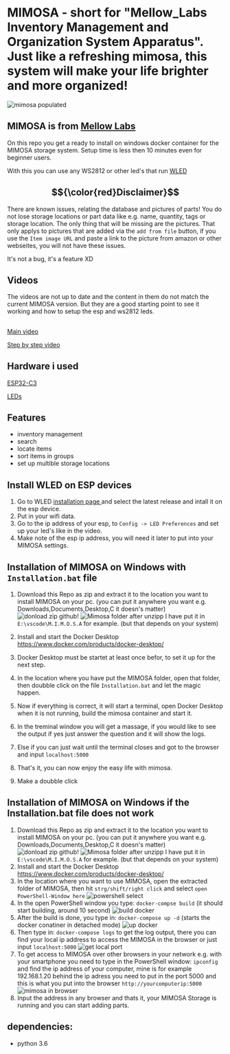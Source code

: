 # MIMOSA - short for "Mellow_Labs Inventory Management and Organization System Apparatus". Just like a refreshing mimosa, this system will make your life brighter and more organized!
   ![mimosa populated](https://github.com/user-attachments/assets/808e5831-a5d5-4d3f-99bb-9632f102a4c2)


## MIMOSA is from [Mellow Labs](https://github.com/FireMarshmellow/M.I.M.O.S.A)
On this repo you get a ready to install on windows docker container for the MIMOSA storage system. 
Setup time is less then 10 minutes even for beginner users.

With this you can use any WS2812 or other led's that run [WLED](https://kno.wled.ge/) 

## $${\color{red}Disclaimer}$$
There are known issues, relating the database and pictures of parts! You do not lose storage locations or part data like e.g. name, quantity, tags or storage location. The only thing that will be missing are the pictures. That only applys to pictures that are added via the `add from file` button, if you use the `Item image URL` and paste a link to the picture from amazon or other webseites, you will not have these issues.

It's not a bug, it's a feature XD

## Videos
The videos are not up to date and the content in them do not match the current MIMOSA version. But they are a good starting point to see it working and how to setup the esp and ws2812 leds.
##
[Main video](https://youtu.be/7C4i-2IqSS4)

[Step by step video](https://youtu.be/QOd1apc0Lpo)

## Hardware i used

[ESP32-C3](https://www.amazon.de/Waveshare-Development-ESP32-S3FH4R2-Castellated-Applications/dp/B0CHYHGYRH/ref=sr_1_3?__mk_de_DE=%C3%85M%C3%85%C5%BD%C3%95%C3%91&crid=3HT19BBR039GT&dib=eyJ2IjoiMSJ9.yV2RTYatG7l54mT4TmFs41gUutfrpBPcC-gNcJjW5yrX18ynT5ARl4Q363-yduVYFbXaiIDiG0O_OKJwcpUODORDJywTWMIIUHu_6GFNiXwqHgM4ZCQqe2FDi0h_BT4InKffRyJEq28FkhdjnfdLetRaF4Uk4hTL-Brc5Qjb8kmWcPcPNoRb4uG-FDWQU1Nj3aow_Y54AF_bpCq7385eE0SDKwWei3MRFSzsHGJvdIg.XqcFwKVecXx0t8aSXZ8k-3qn2ApPvE-6qe_Vg8m5CO4&dib_tag=se&keywords=esp32-s3+mini&qid=1723273994&sprefix=esp32-s3+mini%2Caps%2C92&sr=8-3)

[LEDs](https://www.amazon.de/BTF-LIGHTING-Individuell-adressierbar-Vollfarbiger-DIY-Projekte/dp/B088BPGMXB/ref=sr_1_1_sspa?dib=eyJ2IjoiMSJ9.PnDQdOUPg0UohlqZWxHQ8xYtwlm0N3cqEYbM29-REkcFFp9UB1Dpmwter90G4I3xpW5k3PxKchdsn5po5skd0NmraUfUk1Z0m6hhIzBw8DHe135MoTHnt8yXO20BuzfVKimMGoHR81c-6jKIZwOG8GXNTYY077dAJ_CyzHpVEKXWE1WTF9WiD2xEmnyKsdQoKSUqKqMxmGJsM9DwHy0iucC5qQfnJrEKCsChlFBLzvCyiBcP6sdf3W7pgMddlRcIAkP-XPp3WV2RBak6UxZTPv49qdQzKoJFiCnQfBfhBgY.qLxtFwyIAQ7sA-UBBsXBx2MR-kBGaU0054Z07bD3TGg&dib_tag=se&keywords=Ws2812b+Led+Strip&qid=1723274094&sr=8-1-spons&sp_csd=d2lkZ2V0TmFtZT1zcF9hdGY&psc=1)

## Features
- inventory management
- search
- locate items
- sort items in groups
- set up multible storage locations

## Install WLED on ESP devices
1. Go to WLED [installation page ](https://install.wled.me/) and select the latest release and intall it on the esp device.
2. Put in your wifi data.
3. Go to the ip address of your esp, to `Config -> LED Preferences` and set up your led's like in the video.
4. Make note of the esp ip address, you will need it later to put into your MIMOSA settings.

## Installation of MIMOSA on Windows with `Installation.bat` file

1. Download this Repo as zip and extract it to the location you want to install MIMOSA on your pc. (you can put it anywhere you want e.g. Downloads,Documents,Desktop,C it doesn's matter)
   ![donload zip github](https://github.com/user-attachments/assets/47ef9d2a-582a-4f66-917a-0f451adf84f9)!
   ![Mimosa folder after unzipp](https://github.com/user-attachments/assets/a7e05c8f-946a-41c4-bbef-ea4c81498563)
   I have put it in `E:\vscode\M.I.M.O.S.A` for example. (but that depends on your system)
2. Install and start the Docker Desktop https://www.docker.com/products/docker-desktop/
3. Docker Desktop must be startet at least once befor, to set it up for the next step.
4. In the location where you have put the  MIMOSA folder, open that folder, then doubble click on the file `Installation.bat` and let the magic happen.
5. Now if everything is correct, it will start a terminal, open Docker Desktop when it is not running, build the mimosa container and start it.
6. In the treminal window you will get a massage, if you would like to see the output if yes just answer the question and it will show the logs.
7. Else if you can just wait until the terminal closes and got to the browser and input `localhost:5000`
8. That's it, you can now enjoy the easy life with mimosa.

1. Make a doubble click

## Installation of MIMOSA on Windows if the Installation.bat file does not work

1. Download this Repo as zip and extract it to the location you want to install MIMOSA on your pc. (you can put it anywhere you want e.g. Downloads,Documents,Desktop,C it doesn's matter)
   ![donload zip github](https://github.com/user-attachments/assets/47ef9d2a-582a-4f66-917a-0f451adf84f9)!
   ![Mimosa folder after unzipp](https://github.com/user-attachments/assets/a7e05c8f-946a-41c4-bbef-ea4c81498563)
   I have put it in `E:\vscode\M.I.M.O.S.A` for example. (but that depends on your system)
2. Install and start the Docker Desktop https://www.docker.com/products/docker-desktop/
3. In the location where you want to use MIMOSA, open the extracted folder of MIMOSA, then hit `strg/shift/right click` and select `open PowerShell-Window here`
   ![powershell select](https://github.com/user-attachments/assets/66188723-ffff-4910-a862-29863df3f640)
4. In the open PowerShell window you type: `docker-compse build` (it should start building, around 10 second)
   ![build docker](https://github.com/user-attachments/assets/0622968d-b39f-4a23-a99b-a59b3441d6de)
5. After the build is done, you type in: `docker-compose up -d` (starts the docker conatiner in detached mode)
   ![up docker](https://github.com/user-attachments/assets/f34ef8ff-b41a-485e-9e8d-eec69348b985)
6. Then type in: `docker-compose logs` to get the log output, there you can find your local ip address to access the MIMOSA in the browser or just input `localhost:5000`
   ![get local port](https://github.com/user-attachments/assets/9bf589b8-c152-4778-adf1-c8e45cbf42b8)
7. To get access to MIMOSA over other browsers in your network e.g. with your smartphone you need to type in the PowerShell window: `ipconfig` and find the ip     address of your computer, mine is for example 192.168.1.20 behind the ip adress you need to put in the port 5000 and this is what you put into the browser   `http://yourcomputerip:5000`
   ![mimosa in browser](https://github.com/user-attachments/assets/5d614a07-920a-45f3-8333-f8934ed3a110)
8. Input the address in any browser and thats it, your MIMOSA Storage is running and you can start adding parts.

## dependencies:

- python 3.6
